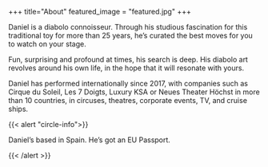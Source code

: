 +++
title="About"
featured_image = "featured.jpg"
+++

Daniel is a diabolo connoisseur.
Through his studious fascination for this traditional toy for more than 25 years, he’s curated the best moves for you to watch on your stage.

Fun, surprising and profound at times, his search is deep. His diabolo art revolves around his own life, in the hope that it will resonate with yours.

Daniel has performed internationally since 2017, with companies such as Cirque du Soleil, Les 7 Doigts, Luxury KSA or Neues Theater Höchst  in more than 10 countries, in circuses, theatres, corporate events, TV, and cruise ships.


{{< alert "circle-info">}}

Daniel’s based in Spain. He’s got an EU Passport.

{{< /alert >}}

